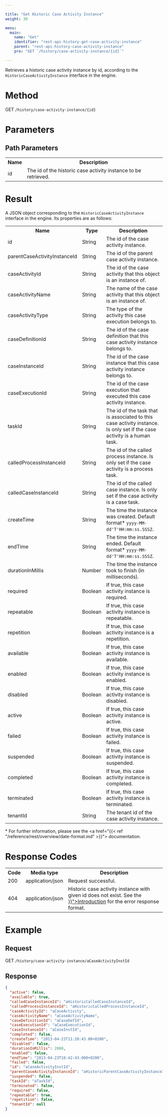 ```yaml
---

title: "Get Historic Case Activity Instance"
weight: 30

menu:
  main:
    name: "Get"
    identifier: "rest-api-history-get-case-activity-instance"
    parent: "rest-api-history-case-activity-instance"
    pre: "GET `/history/case-activity-instance/{id}`"

---
```


Retrieves a historic case activity instance by id, according to the `HistoricCaseActivityInstance`
interface in the engine.


# Method

GET `/history/case-activity-instance/{id}`

# Parameters

## Path Parameters

<table class="table table-striped">
  <tr>
    <th>Name</th>
    <th>Description</th>
  </tr>
  <tr>
    <td>id</td>
    <td>The id of the historic case activity instance to be retrieved.</td>
  </tr>
</table>


# Result

A JSON object corresponding to the `HistoricCaseActivityInstance` interface in the engine.
Its properties are as follows:

<table class="table table-striped">
  <tr>
    <th>Name</th>
    <th>Type</th>
    <th>Description</th>
  </tr>
  <tr>
    <td>id</td>
    <td>String</td>
    <td>The id of the case activity instance.</td>
  </tr>
  <tr>
    <td>parentCaseActivityInstanceId</td>
    <td>String</td>
    <td>The id of the parent case activity instance.</td>
  </tr>
  <tr>
    <td>caseActivityId</td>
    <td>String</td>
    <td>The id of the case activity that this object is an instance of.</td>
  </tr>
  <tr>
    <td>caseActivityName</td>
    <td>String</td>
    <td>The name of the case activity that this object is an instance of.</td>
  </tr>
  <tr>
    <td>caseActivityType</td>
    <td>String</td>
    <td>The type of the activity this case execution belongs to.</td>
  </tr>
  <tr>
    <td>caseDefinitionId</td>
    <td>String</td>
    <td>The id of the case definition that this case activity instance belongs to.</td>
  </tr>
  <tr>
    <td>caseInstanceId</td>
    <td>String</td>
    <td>The id of the case instance that this case activity instance belongs to.</td>
  </tr>
  <tr>
    <td>caseExecutionId</td>
    <td>String</td>
    <td>The id of the case execution that executed this case activity instance.</td>
  </tr>
  <tr>
    <td>taskId</td>
    <td>String</td>
    <td>The id of the task that is associated to this case activity instance. Is only set if the case activity is a human task.</td>
  </tr>
  <tr>
    <td>calledProcessInstanceId</td>
    <td>String</td>
    <td>The id of the called process instance. Is only set if the case activity is a process task.</td>
  </tr>
  <tr>
    <td>calledCaseInstanceId</td>
    <td>String</td>
    <td>The id of the called case instance. Is only set if the case activity is a case task.</td>
  </tr>
  <tr>
    <td>createTime</td>
    <td>String</td>
    <td>The time the instance was created. Default format* <code>yyyy-MM-dd'T'HH:mm:ss.SSSZ</code>.</td>
  </tr>
  <tr>
    <td>endTime</td>
    <td>String</td>
    <td>The time the instance ended. Default format* <code>yyyy-MM-dd'T'HH:mm:ss.SSSZ</code>.</td>
  </tr>
  <tr>
    <td>durationInMillis</td>
    <td>Number</td>
    <td>The time the instance took to finish (in milliseconds).</td>
  </tr>
  <tr>
    <td>required</td>
    <td>Boolean</td>
    <td>If true, this case activity instance is required.</td>
  </tr>
  <tr>
    <td>repeatable</td>
    <td>Boolean</td>
    <td>If true, this case activity instance is repeatable.</td>
  </tr>
  <tr>
    <td>repetition</td>
    <td>Boolean</td>
    <td>If true, this case activity instance is a repetition.</td>
  </tr>
  <tr>
    <td>available</td>
    <td>Boolean</td>
    <td>If true, this case activity instance is available.</td>
  </tr>
  <tr>
    <td>enabled</td>
    <td>Boolean</td>
    <td>If true, this case activity instance is enabled.</td>
  </tr>
  <tr>
    <td>disabled</td>
    <td>Boolean</td>
    <td>If true, this case activity instance is disabled.</td>
  </tr>
  <tr>
    <td>active</td>
    <td>Boolean</td>
    <td>If true, this case activity instance is active.</td>
  </tr>
  <tr>
    <td>failed</td>
    <td>Boolean</td>
    <td>If true, this case activity instance is failed.</td>
  </tr>
  <tr>
    <td>suspended</td>
    <td>Boolean</td>
    <td>If true, this case activity instance is suspended.</td>
  </tr>
  <tr>
    <td>completed</td>
    <td>Boolean</td>
    <td>If true, this case activity instance is completed.</td>
  </tr>
  <tr>
    <td>terminated</td>
    <td>Boolean</td>
    <td>If true, this case activity instance is terminated.</td>
  </tr>
  <tr>
    <td>tenantId</td>
    <td>String</td>
    <td>The tenant id of the case activity instance.</td>
  </tr>
</table>

\* For further information, please see the <a href="{{< ref "/reference/rest/overview/date-format.md" >}}"> documentation</a>.

# Response Codes

<table class="table table-striped">
  <tr>
    <th>Code</th>
    <th>Media type</th>
    <th>Description</th>
  </tr>
  <tr>
    <td>200</td>
    <td>application/json</td>
    <td>Request successful.</td>
  </tr>
  <tr>
    <td>404</td>
    <td>application/json</td>
    <td>Historic case activity instance with given id does not exist. See the <a href="{{< ref "/reference/rest/overview/_index.md#error-handling" >}}">Introduction</a> for the error response format.</td>
  </tr>
</table>


# Example

## Request

GET `/history/case-activity-instance/aCaseActivityInstId`

## Response

```json
{
  "active": false,
  "available": true,
  "calledCaseInstanceId": "aHistoricCalledCaseInstanceId",
  "calledProcessInstanceId": "aHistoricCalledProcessInstanceId",
  "caseActivityId": "aCaseActivity",
  "caseActivityName": "aCaseActivityName",
  "caseDefinitionId": "aCaseDefId",
  "caseExecutionId": "aCaseExecutionId",
  "caseInstanceId": "aCaseInstId",
  "completed": false,
  "createTime": "2013-04-23T11:20:43.00+0200",
  "disabled": false,
  "durationInMillis": 2000,
  "enabled": false,
  "endTime": "2013-04-23T18:42:43.000+0200",
  "failed": false,
  "id": "aCaseActivityInstId",
  "parentCaseActivityInstanceId": "aHistoricParentCaseActivityInstanceId",
  "suspended": false,
  "taskId": "aTaskId",
  "terminated": false,
  "required": false,
  "repeatable": true,
  "repetition": false,
  "tenantId": null
}
```
